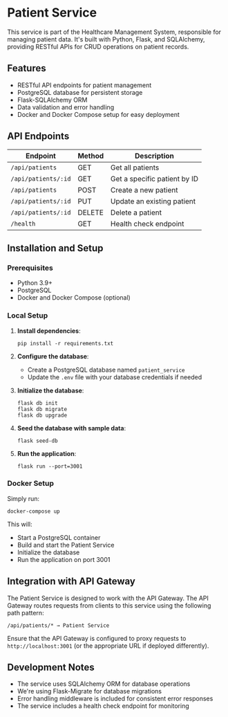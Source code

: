# Patient Service

This service is part of the Healthcare Management System, responsible for managing patient data. It's built with Python, Flask, and SQLAlchemy, providing RESTful APIs for CRUD operations on patient records.

## Features

- RESTful API endpoints for patient management
- PostgreSQL database for persistent storage
- Flask-SQLAlchemy ORM
- Data validation and error handling
- Docker and Docker Compose setup for easy deployment

## API Endpoints

| Endpoint                | Method | Description                   |
|-------------------------|--------|-------------------------------|
| `/api/patients`         | GET    | Get all patients              |
| `/api/patients/:id`     | GET    | Get a specific patient by ID  |
| `/api/patients`         | POST   | Create a new patient          |
| `/api/patients/:id`     | PUT    | Update an existing patient    |
| `/api/patients/:id`     | DELETE | Delete a patient              |
| `/health`               | GET    | Health check endpoint         |

## Installation and Setup

### Prerequisites
- Python 3.9+
- PostgreSQL
- Docker and Docker Compose (optional)

### Local Setup

1. **Install dependencies**:
   ```
   pip install -r requirements.txt
   ```

2. **Configure the database**:
   - Create a PostgreSQL database named `patient_service`
   - Update the `.env` file with your database credentials if needed

3. **Initialize the database**:
   ```
   flask db init
   flask db migrate
   flask db upgrade
   ```

4. **Seed the database with sample data**:
   ```
   flask seed-db
   ```

5. **Run the application**:
   ```
   flask run --port=3001
   ```

### Docker Setup

Simply run:
```
docker-compose up
```

This will:
- Start a PostgreSQL container
- Build and start the Patient Service
- Initialize the database
- Run the application on port 3001

## Integration with API Gateway

The Patient Service is designed to work with the API Gateway. The API Gateway routes requests from clients to this service using the following path pattern:

```
/api/patients/* → Patient Service
```

Ensure that the API Gateway is configured to proxy requests to `http://localhost:3001` (or the appropriate URL if deployed differently).

## Development Notes

- The service uses SQLAlchemy ORM for database operations
- We're using Flask-Migrate for database migrations
- Error handling middleware is included for consistent error responses
- The service includes a health check endpoint for monitoring
